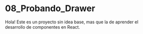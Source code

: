 # 08_Probando_Drawer

Hola! 
Este es un proyecto sin idea base, mas que la de aprender el desarrollo de componentes en React.

